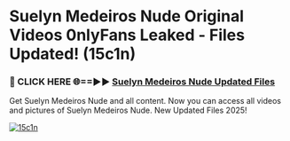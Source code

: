 # Suelyn Medeiros Nude Original Videos 0nlyFans Leaked - Files Updated! (15c1n)

<h3>🔴 CLICK HERE 🌐==►► <a href="https://tinyurl.com/52m3yx9h" rel="nofollow">Suelyn Medeiros Nude Updated Files</a></h3>

Get Suelyn Medeiros Nude and all content. Now you can access all videos and pictures of Suelyn Medeiros Nude. New Updated Files 2025!

[![15c1n](https://i.imgur.com/TnHtlc8.gif)](https://tinyurl.com/52m3yx9h)
